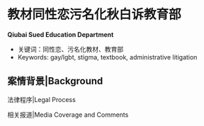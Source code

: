 # 教材同性恋污名化秋白诉教育部

**Qiubai Sued Education Department**

- 关键词：同性恋、污名化教材、教育部
- Keywords: gay/lgbt, stigma, textbook, administrative litigation

<!-- more -->

## 案情背景|Background

法律程序|Legal Process



相关报道|Media Coverage and Comments